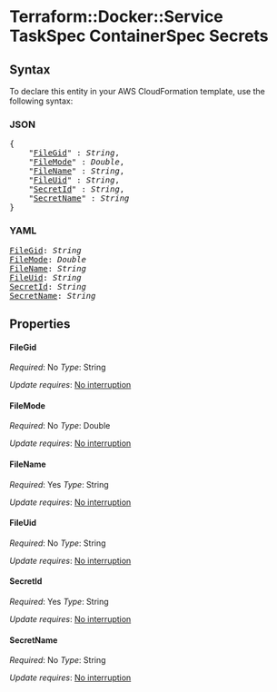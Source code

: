 # Terraform::Docker::Service TaskSpec ContainerSpec Secrets

## Syntax

To declare this entity in your AWS CloudFormation template, use the following syntax:

### JSON

<pre>
{
    "<a href="#filegid" title="FileGid">FileGid</a>" : <i>String</i>,
    "<a href="#filemode" title="FileMode">FileMode</a>" : <i>Double</i>,
    "<a href="#filename" title="FileName">FileName</a>" : <i>String</i>,
    "<a href="#fileuid" title="FileUid">FileUid</a>" : <i>String</i>,
    "<a href="#secretid" title="SecretId">SecretId</a>" : <i>String</i>,
    "<a href="#secretname" title="SecretName">SecretName</a>" : <i>String</i>
}
</pre>

### YAML

<pre>
<a href="#filegid" title="FileGid">FileGid</a>: <i>String</i>
<a href="#filemode" title="FileMode">FileMode</a>: <i>Double</i>
<a href="#filename" title="FileName">FileName</a>: <i>String</i>
<a href="#fileuid" title="FileUid">FileUid</a>: <i>String</i>
<a href="#secretid" title="SecretId">SecretId</a>: <i>String</i>
<a href="#secretname" title="SecretName">SecretName</a>: <i>String</i>
</pre>

## Properties

#### FileGid

_Required_: No
_Type_: String

_Update requires_: [No interruption](https://docs.aws.amazon.com/AWSCloudFormation/latest/UserGuide/using-cfn-updating-stacks-update-behaviors.html#update-no-interrupt)

#### FileMode

_Required_: No
_Type_: Double

_Update requires_: [No interruption](https://docs.aws.amazon.com/AWSCloudFormation/latest/UserGuide/using-cfn-updating-stacks-update-behaviors.html#update-no-interrupt)

#### FileName

_Required_: Yes
_Type_: String

_Update requires_: [No interruption](https://docs.aws.amazon.com/AWSCloudFormation/latest/UserGuide/using-cfn-updating-stacks-update-behaviors.html#update-no-interrupt)

#### FileUid

_Required_: No
_Type_: String

_Update requires_: [No interruption](https://docs.aws.amazon.com/AWSCloudFormation/latest/UserGuide/using-cfn-updating-stacks-update-behaviors.html#update-no-interrupt)

#### SecretId

_Required_: Yes
_Type_: String

_Update requires_: [No interruption](https://docs.aws.amazon.com/AWSCloudFormation/latest/UserGuide/using-cfn-updating-stacks-update-behaviors.html#update-no-interrupt)

#### SecretName

_Required_: No
_Type_: String

_Update requires_: [No interruption](https://docs.aws.amazon.com/AWSCloudFormation/latest/UserGuide/using-cfn-updating-stacks-update-behaviors.html#update-no-interrupt)

